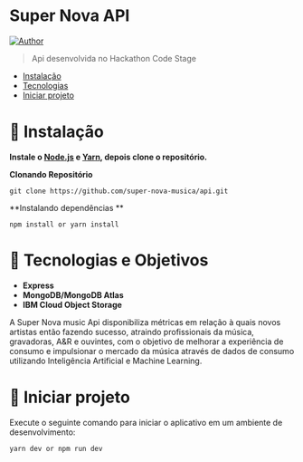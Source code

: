 # Super Nova API


[![Author](https://img.shields.io/badge/author-paulodevsilva-D54F44?style=flat-square)](https://github.com/paulodevsilva)


> Api desenvolvida no Hackathon Code Stage

* [Instalação ](#construction_worker-installation)
* [Tecnologias](#rocket)
* [Iniciar projeto](#runner-start-project)




# :construction_worker: Instalação 

**Instale o [Node.js](https://nodejs.org/en/download/) e [Yarn](https://yarnpkg.com/), depois clone o repositório.**

**Clonando Repositório**

```
git clone https://github.com/super-nova-musica/api.git

```

**Instalando dependências **
``` 
npm install or yarn install
```
 
# :rocket: Tecnologias e Objetivos
  - **Express**
  - **MongoDB/MongoDB Atlas**
  - **IBM Cloud Object Storage**

A Super Nova music Api disponibiliza métricas em relação à quais novos artistas então fazendo sucesso,
atraindo profissionais da música, gravadoras, A&R e ouvintes, com o objetivo de melhorar a experiência de consumo e impulsionar o mercado da música através de dados de consumo utilizando Inteligência Artificial e Machine Learning.

# :runner: Iniciar projeto 

Execute o seguinte comando para iniciar o aplicativo em um ambiente de desenvolvimento:
```
yarn dev or npm run dev
```
